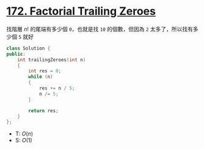 # [172\. Factorial Trailing Zeroes](https://leetcode.com/problems/factorial-trailing-zeroes/)

找階層 $n!$ 的尾端有多少個 `0`，也就是找 `10` 的個數，但因為 `2` 太多了，所以找有多少個 `5` 就好

```cpp
class Solution {
public:
    int trailingZeroes(int n)
    {
        int res = 0;
        while (n)
        {
            res += n / 5;
            n /= 5;
        }

        return res;
    }
};
```

- T: $O(n)$
- S: $O(1)$
